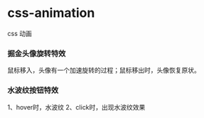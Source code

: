# css-animation
css 动画
### 掘金头像旋转特效
鼠标移入，头像有一个加速旋转的过程；鼠标移出时，头像恢复原状。
### 水波纹按钮特效
1、hover时，水波纹
2、click时，出现水波纹效果
